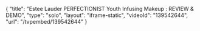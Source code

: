 {
    "title": "Estee Lauder PERFECTIONIST Youth Infusing Makeup : REVIEW & DEMO",
    "type": "solo",
    "layout": "iframe-static",
    "videoId": "139542644",
    "url": "\/tvpembed\/139542644"
}
